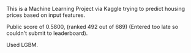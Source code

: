 This is a Machine Learning Project via Kaggle trying to predict housing prices based on input features.

Public score of 0.5800, (ranked 492 out of 689) (Entered too late so couldn't submit to leaderboard).

Used LGBM.
